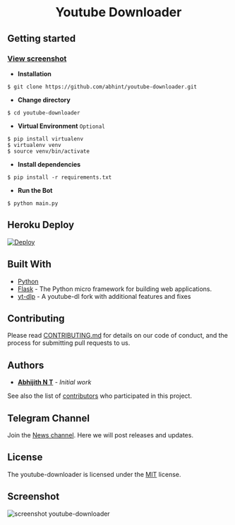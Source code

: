 # <p align="center">Youtube Downloader
  
  
## Getting started
 
### [View screenshot](https://github.com/abhint/youtube-downloader/blob/main/README.md#screenshot)

- **Installation**

```shell
$ git clone https://github.com/abhint/youtube-downloader.git
```

- **Change directory**

```shell
$ cd youtube-downloader
```

- **Virtual Environment** `Optional`

```shell
$ pip install virtualenv
$ virtualenv venv
$ source venv/bin/activate
```

- **Install dependencies**

```shell
$ pip install -r requirements.txt
```

- **Run the Bot**

```shell
$ python main.py
```

## Heroku Deploy

[![Deploy](https://www.herokucdn.com/deploy/button.svg)](https://heroku.com/deploy)

## Built With

- [Python](https://www.python.org/)
- [Flask](https://github.com/pallets/flask) - The Python micro framework for building web applications.
- [yt-dlp](https://github.com/yt-dlp/yt-dlp) - A youtube-dl fork with additional features and fixes

## Contributing

Please read [CONTRIBUTING.md](https://github.com/abhint/youtube-downloader/blob/main/CONTRIBUTING.md) for details on our code of conduct, and the process for submitting pull requests to us.

## Authors

- **[Abhijith N T](https://github.com/abhint)** - _Initial work_

See also the list of [contributors](https://github.com/abhint/youtube-downloader/contributors) who participated in this project.

## Telegram Channel

Join the [News channel](https://telegram.me/AbhijithNT). Here we will post releases and updates.

## License

The youtube-downloader is licensed under the [MIT](https://github.com/abhint/youtube-downloader/blob/main/LICENSE) license.
## Screenshot
![screenshot youtube-downloader](https://github.com/abhint/youtube-downloader/blob/main/screenshot/youtube-downloader.png?raw=true)

